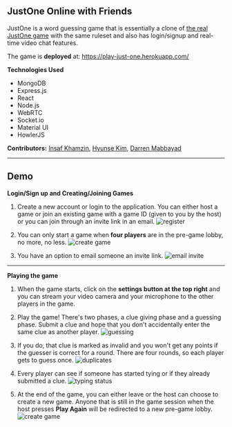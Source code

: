 ## JustOne Online with Friends

JustOne is a word guessing game that is essentially a clone of [the real JustOne game](https://justone-the-game.com/index.php?lang=en) with the same ruleset and also has login/signup and real-time video chat features. 

The game is **deployed** at: https://play-just-one.herokuapp.com/

**Technologies Used**
- MongoDB
- Express.js
- React
- Node.js
- WebRTC
- Socket.io
- Material UI
- HowlerJS

**Contributors:** [Insaf Khamzin](https://github.com/InsafKhamzin), [Hyunse Kim](https://github.com/Hyunse), [Darren Mabbayad](https://github.com/darrenMabbayad)

---

## Demo

**Login/Sign up and Creating/Joining Games**
1. Create a new account or login to the application. You can either host a game or join an existing game with a game ID (given to you by the host) or you can join through an invite link in an email. 
![register](https://github.com/hatchways/team-coconut/blob/dev/client/public/gifs/login-signup.gif)

2. You can only start a game when **four players** are in the pre-game lobby, no more, no less. 
![create game](https://github.com/hatchways/team-coconut/blob/dev/client/public/gifs/create-game.gif)

3. You have an option to email someone an invite link.
![email invite](https://github.com/hatchways/team-coconut/blob/dev/client/public/gifs/email-invite.gif)

---

**Playing the game**
1. When the game starts, click on the **settings button at the top right** and you can stream your video camera and your microphone to the other players in the game.

2. Play the game! There's two phases, a clue giving phase and a guessing phase. Submit a clue and hope that you don't accidentally enter the same clue as another player. 
![guessing](https://github.com/hatchways/team-coconut/blob/dev/client/public/img/guess.png)

3. If you do, that clue is marked as invalid and you won't get any points if the guesser is correct for a round. There are four rounds, so each player gets to guess once. 
![duplicates](https://github.com/hatchways/team-coconut/blob/dev/client/public/img/duplicates.png)

4. Every player can see if someone has started tying or if they already submitted a clue.
![typing status](https://github.com/hatchways/team-coconut/blob/dev/client/public/img/typing-status.png)

5. At the end of the game, you can either leave or the host can choose to create a new game. Anyone that is still in the game session when the host presses **Play Again** will be redirected to a new pre-game lobby.
![create game](https://github.com/hatchways/team-coconut/blob/dev/client/public/gifs/play-again.gif)
